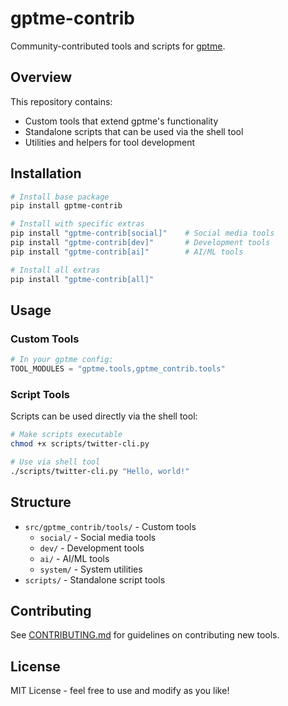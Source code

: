 # gptme-contrib

Community-contributed tools and scripts for [gptme](https://github.com/ErikBjare/gptme).

## Overview

This repository contains:
- Custom tools that extend gptme's functionality
- Standalone scripts that can be used via the shell tool
- Utilities and helpers for tool development

## Installation

```bash
# Install base package
pip install gptme-contrib

# Install with specific extras
pip install "gptme-contrib[social]"    # Social media tools
pip install "gptme-contrib[dev]"       # Development tools
pip install "gptme-contrib[ai]"        # AI/ML tools

# Install all extras
pip install "gptme-contrib[all]"
```

## Usage

### Custom Tools

```python
# In your gptme config:
TOOL_MODULES = "gptme.tools,gptme_contrib.tools"
```

### Script Tools

Scripts can be used directly via the shell tool:

```bash
# Make scripts executable
chmod +x scripts/twitter-cli.py

# Use via shell tool
./scripts/twitter-cli.py "Hello, world!"
```

## Structure

- `src/gptme_contrib/tools/` - Custom tools
  - `social/` - Social media tools
  - `dev/` - Development tools
  - `ai/` - AI/ML tools
  - `system/` - System utilities
- `scripts/` - Standalone script tools

## Contributing

See [CONTRIBUTING.md](./CONTRIBUTING.md) for guidelines on contributing new tools.

## License

MIT License - feel free to use and modify as you like!
